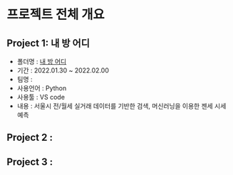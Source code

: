 # 프로젝트 전체 개요

## Project 1: 내 방 어디
+ 폴더명 : [내 방 어디](https://github.com/SeungKyu37/project1)
+ 기간 : 2022.01.30 ~ 2022.02.00
+ 팀명 : 
+ 사용언어 : Python
+ 사용툴 : VS code
+ 내용 : 서울시 전/월세 실거래 데이터를 기반한 검색, 머신러닝을 이용한 젠세 시세 예측

## Project 2 :

## Project 3 :
 
